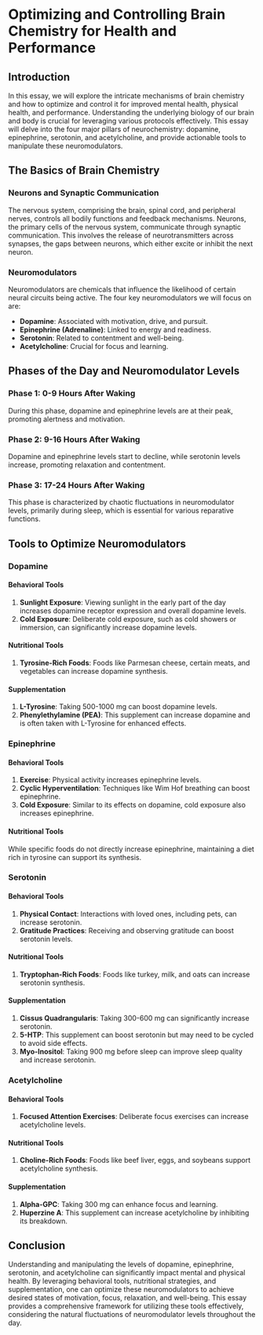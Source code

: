 # Optimizing and Controlling Brain Chemistry for Health and Performance

## Introduction

In this essay, we will explore the intricate mechanisms of brain chemistry and how to optimize and control it for improved mental health, physical health, and performance. Understanding the underlying biology of our brain and body is crucial for leveraging various protocols effectively. This essay will delve into the four major pillars of neurochemistry: dopamine, epinephrine, serotonin, and acetylcholine, and provide actionable tools to manipulate these neuromodulators.

## The Basics of Brain Chemistry

### Neurons and Synaptic Communication

The nervous system, comprising the brain, spinal cord, and peripheral nerves, controls all bodily functions and feedback mechanisms. Neurons, the primary cells of the nervous system, communicate through synaptic communication. This involves the release of neurotransmitters across synapses, the gaps between neurons, which either excite or inhibit the next neuron.

### Neuromodulators

Neuromodulators are chemicals that influence the likelihood of certain neural circuits being active. The four key neuromodulators we will focus on are:

- **Dopamine**: Associated with motivation, drive, and pursuit.
- **Epinephrine (Adrenaline)**: Linked to energy and readiness.
- **Serotonin**: Related to contentment and well-being.
- **Acetylcholine**: Crucial for focus and learning.

## Phases of the Day and Neuromodulator Levels

### Phase 1: 0-9 Hours After Waking

During this phase, dopamine and epinephrine levels are at their peak, promoting alertness and motivation.

### Phase 2: 9-16 Hours After Waking

Dopamine and epinephrine levels start to decline, while serotonin levels increase, promoting relaxation and contentment.

### Phase 3: 17-24 Hours After Waking

This phase is characterized by chaotic fluctuations in neuromodulator levels, primarily during sleep, which is essential for various reparative functions.

## Tools to Optimize Neuromodulators

### Dopamine

#### Behavioral Tools

1. **Sunlight Exposure**: Viewing sunlight in the early part of the day increases dopamine receptor expression and overall dopamine levels.
2. **Cold Exposure**: Deliberate cold exposure, such as cold showers or immersion, can significantly increase dopamine levels.

#### Nutritional Tools

1. **Tyrosine-Rich Foods**: Foods like Parmesan cheese, certain meats, and vegetables can increase dopamine synthesis.

#### Supplementation

1. **L-Tyrosine**: Taking 500-1000 mg can boost dopamine levels.
2. **Phenylethylamine (PEA)**: This supplement can increase dopamine and is often taken with L-Tyrosine for enhanced effects.

### Epinephrine

#### Behavioral Tools

1. **Exercise**: Physical activity increases epinephrine levels.
2. **Cyclic Hyperventilation**: Techniques like Wim Hof breathing can boost epinephrine.
3. **Cold Exposure**: Similar to its effects on dopamine, cold exposure also increases epinephrine.

#### Nutritional Tools

While specific foods do not directly increase epinephrine, maintaining a diet rich in tyrosine can support its synthesis.

### Serotonin

#### Behavioral Tools

1. **Physical Contact**: Interactions with loved ones, including pets, can increase serotonin.
2. **Gratitude Practices**: Receiving and observing gratitude can boost serotonin levels.

#### Nutritional Tools

1. **Tryptophan-Rich Foods**: Foods like turkey, milk, and oats can increase serotonin synthesis.

#### Supplementation

1. **Cissus Quadrangularis**: Taking 300-600 mg can significantly increase serotonin.
2. **5-HTP**: This supplement can boost serotonin but may need to be cycled to avoid side effects.
3. **Myo-Inositol**: Taking 900 mg before sleep can improve sleep quality and increase serotonin.

### Acetylcholine

#### Behavioral Tools

1. **Focused Attention Exercises**: Deliberate focus exercises can increase acetylcholine levels.

#### Nutritional Tools

1. **Choline-Rich Foods**: Foods like beef liver, eggs, and soybeans support acetylcholine synthesis.

#### Supplementation

1. **Alpha-GPC**: Taking 300 mg can enhance focus and learning.
2. **Huperzine A**: This supplement can increase acetylcholine by inhibiting its breakdown.

## Conclusion

Understanding and manipulating the levels of dopamine, epinephrine, serotonin, and acetylcholine can significantly impact mental and physical health. By leveraging behavioral tools, nutritional strategies, and supplementation, one can optimize these neuromodulators to achieve desired states of motivation, focus, relaxation, and well-being. This essay provides a comprehensive framework for utilizing these tools effectively, considering the natural fluctuations of neuromodulator levels throughout the day.